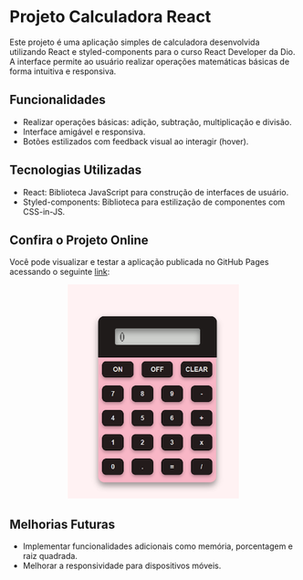 
# Projeto Calculadora React
Este projeto é uma aplicação simples de calculadora desenvolvida utilizando React e styled-components para o curso React Developer da Dio. A interface permite ao usuário realizar operações matemáticas básicas de forma intuitiva e responsiva.

## Funcionalidades
* Realizar operações básicas: adição, subtração, multiplicação e divisão.
* Interface amigável e responsiva.
* Botões estilizados com feedback visual ao interagir (hover).

## Tecnologias Utilizadas

* React: Biblioteca JavaScript para construção de interfaces de usuário.
* Styled-components: Biblioteca para estilização de componentes com CSS-in-JS.

## Confira o Projeto Online
Você pode visualizar e testar a aplicação publicada no GitHub Pages acessando o seguinte [link](https://jakeline17.github.io/Calculadora-React/):

<div style="text-align:center;">
<a href="https://jakeline17.github.io/Calculadora-React/"><img src="./calculadora%20img.png" alt="imagem do projeto" width="300" /> </a>
</div>

## Melhorias Futuras

* Implementar funcionalidades adicionais como memória, porcentagem e raiz quadrada.
* Melhorar a responsividade para dispositivos móveis.
